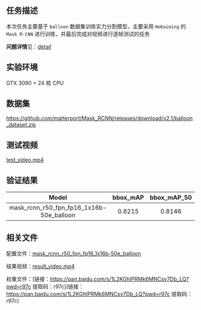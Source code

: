 ## 任务描述

本次任务主要基于 `balloon` 数据集训练实力分割模型，主要采用 `HeKaiming` 的 `Mask R-CNN` 进行训练，并最后完成对视频进行逐帧测试的任务

**问题详情**见：[detail](https://github.com/open-mmlab/OpenMMLabCamp/blob/main/AI%20%E5%AE%9E%E6%88%98%E8%90%A5%E5%9F%BA%E7%A1%80%E7%8F%AD/%E4%BD%9C%E4%B8%9A%E4%BA%8C_mmdetection.md)

## 实验环境

GTX 3090 + 24 核 CPU

## 数据集

https://github.com/matterport/Mask_RCNN/releases/download/v2.1/balloon_dataset.zip

## 测试视频

[test_video.mp4](https://github.com/Caczhtus/OpenMMLabCamp/blob/main/AI%20%E5%AE%9E%E6%88%98%E8%90%A5%E5%9F%BA%E7%A1%80%E7%8F%AD/%E4%BD%9C%E4%B8%9A%E4%BA%8C%E8%B5%84%E6%96%99/test_video.mp4)

## 验证结果

|                  Model                   | bbox_mAP | bbox_mAP_50 | bbox_mAP_75 | segm_mAP | segm_mAP_50 | segm_mAP_75 |
| :--------------------------------------: | :------: | :---------: | :---------: | :------: | :---------: | :---------: |
| mask_rcnn_r50_fpn_fp16_1x16b-50e_balloon |  0.6215  |   0.8146    |   0.7643    |  0.7223  |   0.7972    |   0.7914    |

## 相关文件

配置文件：[mask_rcnn_r50_fpn_fp16_1x16b-50e_balloon](./config/mask_rcnn_r50_fpn_fp16_1x16b-50e_balloon.py)

结果视频：[result_video.mp4](./result/result_video.mp4)

权重文件：[链接：https://pan.baidu.com/s/1L2KGhIPRMk6MNCsv7Db_LQ?pwd=r97c 
提取码：r97c](链接：https://pan.baidu.com/s/1L2KGhIPRMk6MNCsv7Db_LQ?pwd=r97c 
提取码：r97c)